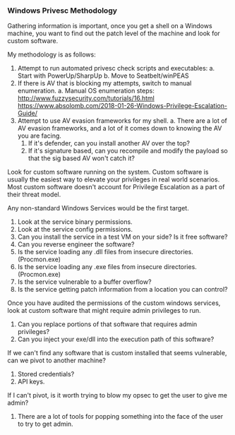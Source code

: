### Windows Privesc Methodology ####

Gathering information is important, once you get a shell on a Windows machine, you want to find out the patch level of the machine and look for custom software.

My methodology is as follows:

1. Attempt to run automated privesc check scripts and executables:
  a. Start with PowerUp/SharpUp
  b. Move to Seatbelt/winPEAS
2. If there is AV that is blocking my attempts, switch to manual enumeration.
  a. Manual OS enumeration steps: 
    http://www.fuzzysecurity.com/tutorials/16.html
    https://www.absolomb.com/2018-01-26-Windows-Privilege-Escalation-Guide/
3. Attempt to use AV evasion frameworks for my shell.
  a. There are a lot of AV evasion frameworks, and a lot of it comes down to knowing the AV you are facing.
    1. If it's defender, can you install another AV over the top?
    2. If it's signature based, can you recompile and modify the payload so that the sig based AV won't catch it?

Look for custom software running on the system. Custom software is usually the easiest way to elevate your privileges in real world scenarios. Most custom software doesn't account for Privilege Escalation as a part of their threat model.

Any non-standard Windows Services would be the first target.

1. Look at the service binary permissions.
2. Look at the service config permissions.
3. Can you install the service in a test VM on your side? Is it free software?
4. Can you reverse engineer the software?
  1. Is the service loading any .dll files from insecure directories. (Procmon.exe)
  2. Is the service loading any .exe files from insecure directories. (Procmon.exe)
5. Is the service vulnerable to a buffer overflow?
6. Is the service getting patch information from a location you can control?

Once you have audited the permissions of the custom windows services, look at custom software that might require admin privileges to run.
1. Can you replace portions of that software that requires admin privileges?
2. Can you inject your exe/dll into the execution path of this software?

If we can't find any software that is custom installed that seems vulnerable, can we pivot to another machine?
1. Stored credentials?
2. API keys.

If I can't pivot, is it worth trying to blow my opsec to get the user to give me admin?
1. There are a lot of tools for popping something into the face of the user to try to get admin.
